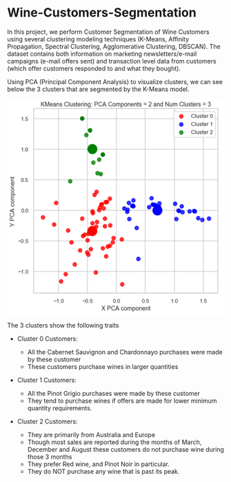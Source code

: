# Wine-Customers-Segmentation

In this project, we perform Customer Segmentation of Wine Customers using several clustering modeling techniques (K-Means, Affinity Propagation, Spectral Clustering, Agglomerative Clustering, DBSCAN). The dataset contains both information on marketing newsletters/e-mail campaigns (e-mail offers sent) and transaction level data from customers (which offer customers responded to and what they bought). 

Using PCA (Principal Component Analysis) to visualize clusters, we can see below the 3 clusters that are segmented by the K-Means model. 

<img height=500 src="./images/kmeans_k3_pca.png"/>

The 3 clusters show the following traits
* Cluster 0 Customers:
	* All the Cabernet Sauvignon and Chardonnayo purchases were made by these customer
	* These customers purchase wines in larger quantities

* Cluster 1 Customers:
	* All the Pinot Grigio purchases were made by these customer
	* They tend to purchase wines if offers are made for lower minimum quantity requirements.

* Cluster 2 Customers:
	* They are primarily from Australia and Europe
	* Though most sales are reported during the months of March, December and August these customers do not purchase wine during those 3 months
	* They prefer Red wine, and Pinot Noir in particular.
	* They do NOT purchase any wine that is past its peak.

